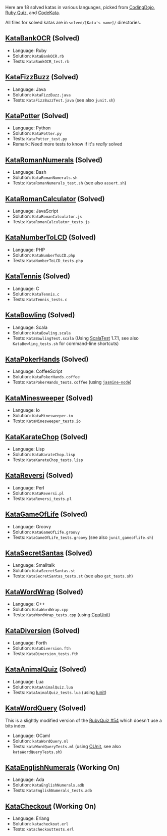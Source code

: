 Here are 18 solved katas in various languages, picked from
[CodingDojo](http://codingdojo.org/cgi-bin/wiki.pl?KataCatalogue), 
[Ruby Quiz](http://rubyquiz.com/), and
[CodeKata](http://codekata.pragprog.com/).

All files for solved katas are in `solved/[Kata's name]/` directories.

[KataBankOCR](http://codingdojo.org/cgi-bin/wiki.pl?KataBankOCR) (Solved)
--------------------

- Language: Ruby
- Solution: `KataBankOCR.rb`
- Tests:    `KataBankOCR_test.rb`


[KataFizzBuzz](http://codingdojo.org/cgi-bin/wiki.pl?KataFizzBuzz) (Solved)
---------------------

- Language: Java
- Solution: `KataFizzBuzz.java`
- Tests:    `KataFizzBuzzTest.java` (see also `junit.sh`)


[KataPotter](http://codingdojo.org/cgi-bin/wiki.pl?KataPotter) (Solved)
-------------------

- Language: Python
- Solution: `KataPotter.py`
- Tests:    `KataPotter_test.py`
- Remark:   Need more tests to know if it's *really* solved


[KataRomanNumerals](http://codingdojo.org/cgi-bin/wiki.pl?KataRomanNumerals) (Solved)
--------------------------

- Language: Bash
- Solution: `KataRomanNumerals.sh`
- Tests:    `KataRomanNumerals_test.sh` (see also `assert.sh`)


[KataRomanCalculator](http://codingdojo.org/cgi-bin/wiki.pl?KataRomanCalculator) (Solved)
----------------------------

- Language: JavaScript
- Solution: `KataRomanCalculator.js`
- Tests:    `KataRomanCalculator_tests.js`


[KataNumberToLCD](http://codingdojo.org/cgi-bin/wiki.pl?KataNumberToLCD) (Solved)
----------------------------

- Language: PHP
- Solution: `KataNumberToLCD.php`
- Tests:    `KataNumberToLCD_tests.php`


[KataTennis](http://codingdojo.org/cgi-bin/wiki.pl?KataTennis) (Solved)
----------------------------

- Language: C
- Solution: `KataTennis.c`
- Tests:    `KataTennis_tests.c`


[KataBowling](http://codingdojo.org/cgi-bin/wiki.pl?KataBowling) (Solved)
----------------------------

- Language: Scala
- Solution: `KataBowling.scala`
- Tests:    `KataBowlingTest.scala` (Using [ScalaTest](http://www.scalatest.org/) 1.7.1, see also `KataBowling_tests.sh` for command-line shortcuts)


[KataPokerHands](http://codingdojo.org/cgi-bin/wiki.pl?KataPokerHands) (Solved)
----------------------------

- Language: CoffeeScript
- Solution: `KataPokerHands.coffee`
- Tests:    `KataPokerHands_tests.coffee` (using
  [`jasmine-node`](https://github.com/mhevery/jasmine-node))


[KataMinesweeper](http://codingdojo.org/cgi-bin/wiki.pl?KataMinesweeper) (Solved)
----------------------------

- Language: Io
- Solution: `KataMinesweeper.io`
- Tests: `KataMinesweeper_tests.io`


[KataKarateChop](http://codekata.pragprog.com/2007/01/kata_two_karate.html) (Solved)
----------------------------

- Language: Lisp
- Solution: `KataKarateChop.lisp`
- Tests: `KataKarateChop_tests.lisp`


[KataReversi](http://codingdojo.org/cgi-bin/wiki.pl?KataReversi) (Solved)
----------------------------

- Language: Perl
- Solution: `KataReversi.pl`
- Tests: `KataReversi_tests.pl`


[KataGameOfLife](http://codingdojo.org/cgi-bin/wiki.pl?KataGameOfLife) (Solved)
----------------------------

- Language: Groovy
- Solution: `KataGameOfLife.groovy`
- Tests: `KataGameOfLife_tests.groovy` (see also `junit_gameoflife.sh`)


[KataSecretSantas](http://rubyquiz.com/quiz2.html) (Solved)
----------------------------

- Language: Smalltalk
- Solution: `KataSecretSantas.st`
- Tests: `KataSecretSantas_tests.st` (see also `gst_tests.sh`)


[KataWordWrap](http://codingdojo.org/cgi-bin/wiki.pl?KataWordWrap) (Solved)
----------------------------

- Language: C++
- Solution: `KataWordWrap.cpp`
- Tests: `KataWordWrap_tests.cpp` (using
  [CppUnit](http://cppunit.sourceforge.net/doc/lastest/cppunit_cookbook.html))


[KataDiversion](http://www.codekata.com/2007/01/code_kata_fifte.html) (Solved)
----------------------------

- Language: Forth
- Solution: `KataDiversion.fth` 
- Tests: `KataDiversion_tests.fth` 


[KataAnimalQuiz](http://rubyquiz.com/quiz15.html) (Solved)
----------------------------

- Language: Lua
- Solution: `KataAnimalQuiz.lua`
- Tests: `KataAnimalQuiz_tests.lua` (using
  [lunit](https://github.com/dcurrie/lunit))


[KataWordQuery](http://rubyquiz.com/quiz54.html) (Solved)
----------------------------

This is a slightly modified version of the 
[RubyQuiz #54](http://rubyquiz.com/quiz54.html) which doesn't use a bits index.

- Language: OCaml
- Solution: `kataWordQuery.ml`
- Tests: `kataWordQueryTests.ml` (using
  [OUnit](http://ounit.forge.ocamlcore.org/), see also `kataWordQueryTests.sh`)


[KataEnglishNumerals](http://rubyquiz.com/quiz25.html) (Working On)
----------------------------

- Language: Ada
- Solution: `KataEnglishNumerals.adb`
- Tests: `KataEnglishNumerals_tests.adb`


[KataCheckout](http://codekata.pragprog.com/2007/01/kata_nine_back_.html) (Working On)
----------------------------

- Language: Erlang
- Solution: `katacheckout.erl`
- Tests: `katacheckouttests.erl`

